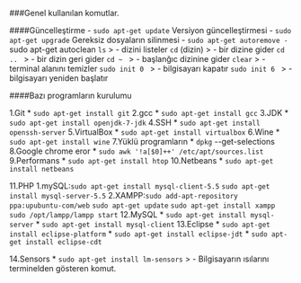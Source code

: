 ###Genel kullanılan komutlar.

####Güncelleştirme
		- `sudo apt-get update`
	Versiyon güncelleştirmesi
		- `sudo apt-get upgrade`
	Gereksiz dosyaların silinmesi
		- `sudo apt-get autoremove
		- `sudo apt-get autoclean
`ls` 		    > - dizini listeler
`cd` (dizin)    > - bir dizine gider
`cd .. `		> - bir dizin geri gider
`cd ~ ` 		> - başlanğıc dizinine gider
`clear` 		> - terminal alanını temizler
`sudo init 0 `	> - bilgisayarı kapatır 
`sudo init 6 `	> - bilgisayarı yeniden başlatır 

####Bazı programların kurulumu

1.Git 					* `sudo apt-get install git`
2.gcc 					* `sudo apt-get install gcc` 
3.JDK 					* `sudo apt-get install openjdk-7-jdk`
4.SSH 					* `sudo apt-get install openssh-server`
5.VirtualBox 			* `sudo apt-get install virtualbox`
6.Wine     		 	    * `sudo apt-get install wine`
7.Yüklü programların 	* `dpkg` --get-selections
8.Google chrome eror 	* `sudo awk '!a[$0]++' /etc/apt/sources.list`
9.Performans			* `sudo apt-get install htop`
10.Netbeans 			* `sudo apt-get install netbeans`

11.PHP
	1.mySQL:`sudo apt-get install mysql-client-5.5`
  			`sudo apt-get install mysql-server-5.5`
  	2.XAMPP:`sudo add-apt-repository ppa:upubuntu-com/web`
  			`sudo apt-get update`
 			`sudo apt-get install xampp`
  			`sudo /opt/lampp/lampp start`
12.MySQL
	* `sudo apt-get install mysql-server`
	* `sudo apt-get install mysql-client`
13.Eclipse
	* `sudo apt-get install eclipse-platform`
	* `sudo apt-get install eclipse-jdt`
	* `sudo apt-get install eclipse-cdt`

14.Sensors 
	* `sudo apt-get install lm-sensors`
	> - Bilgisayarın ısılarını terminelden gösteren komut.